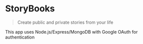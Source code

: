 # StoryBooks

> Create public and private stories from your life

This app uses Node.js/Express/MongoDB with Google OAuth for authentication

